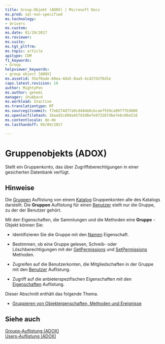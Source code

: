 ```yaml
---
title: Group-Objekt (ADOX) | Microsoft Docs
ms.prod: sql-non-specified
ms.technology:
- drivers
ms.custom: 
ms.date: 01/19/2017
ms.reviewer: 
ms.suite: 
ms.tgt_pltfrm: 
ms.topic: article
apitype: COM
f1_keywords:
- Group
helpviewer_keywords:
- group object [ADOX]
ms.assetid: 55ef0ade-68ea-4da5-8aa5-4cd27d1f6d1e
caps.latest.revision: 10
author: MightyPen
ms.author: genemi
manager: jhubbard
ms.workload: Inactive
ms.translationtype: MT
ms.sourcegitcommit: f7e6274d77a9cdd4de6cbcaef559ca99f77b3608
ms.openlocfilehash: 16aad2cd94a457d3d6efe97326fdbe7e6c06e53d
ms.contentlocale: de-de
ms.lasthandoff: 09/09/2017

---
```

# <a name="group-object-adox"></a>Gruppenobjekts (ADOX)
Stellt ein Gruppenkonto, das über Zugriffsberechtigungen in einer gesicherten Datenbank verfügt.  
  
## <a name="remarks"></a>Hinweise  
 Die [Gruppen](../../../ado/reference/adox-api/groups-collection-adox.md) Auflistung von einem [Katalog](../../../ado/reference/adox-api/catalog-object-adox.md) Gruppenkonten alle des Katalogs darstellt. Die **Gruppen** Auflistung für einen [Benutzer](../../../ado/reference/adox-api/user-object-adox.md) stellt nur die Gruppe, zu der der Benutzer gehört.  
  
 Mit den Eigenschaften, die Sammlungen und die Methoden eine **Gruppe** -Objekt können Sie:  
  
-   Identifizieren Sie die Gruppe mit den [Namen](../../../ado/reference/adox-api/name-property-adox.md) Eigenschaft.  
  
-   Bestimmen, ob eine Gruppe gelesen, Schreib- oder Löschberechtigungen mit der [GetPermissions](../../../ado/reference/adox-api/getpermissions-method-adox.md) und [SetPermissions](../../../ado/reference/adox-api/setpermissions-method-adox.md) Methoden.  
  
-   Zugreifen auf die Benutzerkonten, die Mitgliedschaften in der Gruppe mit den [Benutzer](../../../ado/reference/adox-api/users-collection-adox.md) Auflistung.  
  
-   Zugriff auf die anbieterspezifischen Eigenschaften mit den [Eigenschaften](../../../ado/reference/ado-api/properties-collection-ado.md) Auflistung.  
  
 Dieser Abschnitt enthält das folgende Thema.  
  
-   [Gruppieren von Objekteigenschaften, Methoden und Ereignisse](../../../ado/reference/adox-api/group-object-properties-methods-and-events.md)  
  
## <a name="see-also"></a>Siehe auch  
 [Groups-Auflistung (ADOX)](../../../ado/reference/adox-api/groups-collection-adox.md)   
 [Users-Auflistung (ADOX)](../../../ado/reference/adox-api/users-collection-adox.md)

